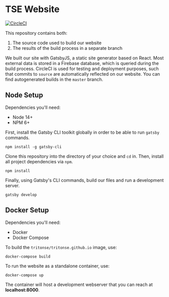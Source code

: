# TSE Website 

[![CircleCI](https://circleci.com/gh/TritonSE/tritonse.github.io/tree/source.svg?style=svg)](https://circleci.com/gh/TritonSE/tritonse.github.io/tree/source)

This repository contains both:
  1. The source code used to build our website 
  2. The results of the build process in a separate branch

We built our site with GatsbyJS, a static site generator based on React.
Most external data is stored in a Firebase database, which is queried 
during the build process. CircleCI is used for testing and deployment 
purposes, such that commits to `source` are automatically reflected on 
our website. You can find autogenerated builds in the `master` branch.

## Node Setup

Dependencies you'll need:
* Node 14+
* NPM 6+

First, install the Gatsby CLI toolkit globally in order to be able 
to run `gatsby` commands.

```
npm install -g gatsby-cli 
```

Clone this repository into the directory of your choice and `cd` in.
Then, install all project dependencies via `npm`.

```
npm install 
```

Finally, using Gatsby's CLI commands, build our files and run a 
development server.

```
gatsby develop
```

## Docker Setup

Dependencies you'll need:
* Docker
* Docker Compose

To build the `tritonse/tritonse.github.io` image, use:

```
docker-compose build
```

To run the website as a standalone container, use:

```
docker-compose up
```

The container will host a development webserver that you can
reach at **localhost:8000**.

